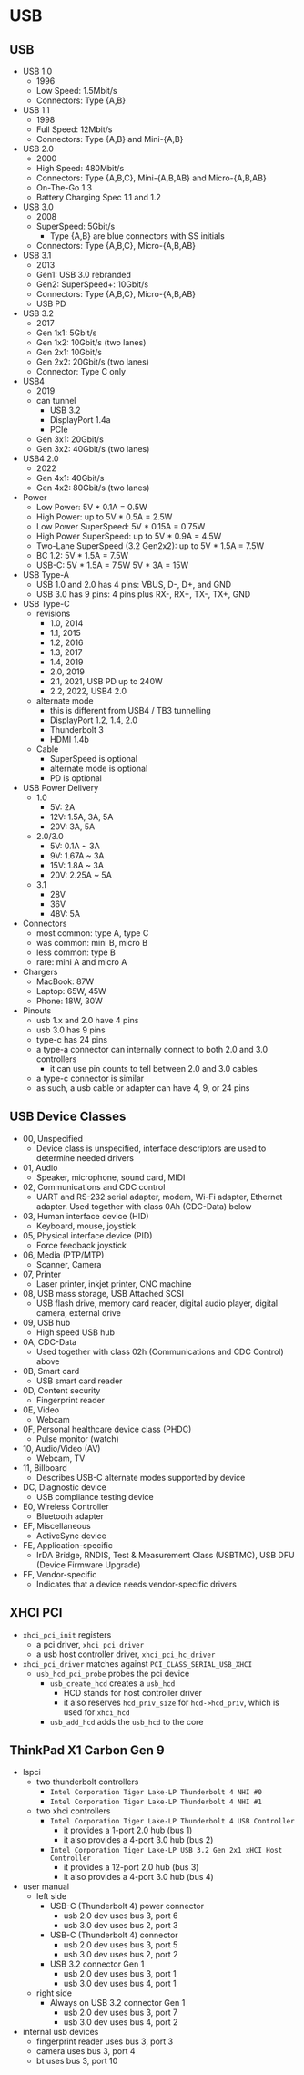 USB
===

## USB

- USB 1.0
  - 1996
  - Low Speed: 1.5Mbit/s
  - Connectors: Type {A,B}
- USB 1.1
  - 1998
  - Full Speed: 12Mbit/s
  - Connectors: Type {A,B} and Mini-{A,B}
- USB 2.0
  - 2000
  - High Speed: 480Mbit/s
  - Connectors: Type {A,B,C}, Mini-{A,B,AB} and Micro-{A,B,AB}
  - On-The-Go 1.3
  - Battery Charging Spec 1.1 and 1.2
- USB 3.0
  - 2008
  - SuperSpeed: 5Gbit/s
    - Type {A,B} are blue connectors with SS initials
  - Connectors: Type {A,B,C}, Micro-{A,B,AB}
- USB 3.1
  - 2013
  - Gen1: USB 3.0 rebranded
  - Gen2: SuperSpeed+: 10Gbit/s
  - Connectors: Type {A,B,C}, Micro-{A,B,AB}
  - USB PD
- USB 3.2
  - 2017
  - Gen 1x1: 5Gbit/s
  - Gen 1x2: 10Gbit/s (two lanes)
  - Gen 2x1: 10Gbit/s
  - Gen 2x2: 20Gbit/s (two lanes)
  - Connector: Type C only
- USB4
  - 2019
  - can tunnel
    - USB 3.2
    - DisplayPort 1.4a
    - PCIe
  - Gen 3x1: 20Gbit/s
  - Gen 3x2: 40Gbit/s (two lanes)
- USB4 2.0
  - 2022
  - Gen 4x1: 40Gbit/s
  - Gen 4x2: 80Gbit/s (two lanes)
- Power
  - Low Power: 5V * 0.1A = 0.5W
  - High Power: up to 5V * 0.5A = 2.5W
  - Low Power SuperSpeed: 5V * 0.15A = 0.75W
  - High Power SuperSpeed: up to 5V * 0.9A = 4.5W
  - Two-Lane SuperSpeed (3.2 Gen2x2): up to 5V * 1.5A = 7.5W
  - BC 1.2: 5V * 1.5A = 7.5W
  - USB-C: 5V * 1.5A = 7.5W
           5V * 3A = 15W
- USB Type-A
  - USB 1.0 and 2.0 has 4 pins: VBUS, D-, D+, and GND
  - USB 3.0 has 9 pins: 4 pins plus RX-, RX+, TX-, TX+, GND
- USB Type-C
  - revisions
    - 1.0, 2014
    - 1.1, 2015
    - 1.2, 2016
    - 1.3, 2017
    - 1.4, 2019
    - 2.0, 2019
    - 2.1, 2021, USB PD up to 240W
    - 2.2, 2022, USB4 2.0
  - alternate mode
    - this is different from USB4 / TB3 tunnelling
    - DisplayPort 1.2, 1.4, 2.0
    - Thunderbolt 3
    - HDMI 1.4b
  - Cable
    - SuperSpeed is optional
    - alternate mode is optional
    - PD is optional
- USB Power Delivery
  - 1.0
    - 5V: 2A
    - 12V: 1.5A, 3A, 5A
    - 20V: 3A, 5A
  - 2.0/3.0
    - 5V: 0.1A ~ 3A
    - 9V: 1.67A ~ 3A
    - 15V: 1.8A ~ 3A
    - 20V: 2.25A ~ 5A
  - 3.1
    - 28V
    - 36V
    - 48V: 5A
- Connectors
  - most common: type A, type C
  - was common: mini B, micro B
  - less common: type B
  - rare: mini A and micro A
- Chargers
  - MacBook: 87W
  - Laptop: 65W, 45W
  - Phone: 18W, 30W
- Pinouts
  - usb 1.x and 2.0 have 4 pins
  - usb 3.0 has 9 pins
  - type-c has 24 pins
  - a type-a connector can internally connect to both 2.0 and 3.0 controllers
    - it can use pin counts to tell between 2.0 and 3.0 cables
  - a type-c connector is similar
  - as such, a usb cable or adapter can have 4, 9, or 24 pins

## USB Device Classes

- 00, Unspecified
  - Device class is unspecified, interface descriptors are used to determine needed drivers
- 01, Audio
  - Speaker, microphone, sound card, MIDI
- 02, Communications and CDC control
  - UART and RS-232 serial adapter, modem, Wi-Fi adapter, Ethernet adapter.
    Used together with class 0Ah (CDC-Data) below
- 03, Human interface device (HID)
  - Keyboard, mouse, joystick
- 05, Physical interface device (PID)
  - Force feedback joystick
- 06, Media (PTP/MTP)
  - Scanner, Camera
- 07, Printer
  - Laser printer, inkjet printer, CNC machine
- 08, USB mass storage, USB Attached SCSI
  - USB flash drive, memory card reader, digital audio player, digital camera,
    external drive
- 09, USB hub
  - High speed USB hub
- 0A, CDC-Data
  - Used together with class 02h (Communications and CDC Control) above
- 0B, Smart card
  - USB smart card reader
- 0D, Content security
  - Fingerprint reader
- 0E, Video
  - Webcam
- 0F, Personal healthcare device class (PHDC)
  - Pulse monitor (watch)
- 10, Audio/Video (AV)
  - Webcam, TV
- 11, Billboard
  - Describes USB-C alternate modes supported by device
- DC, Diagnostic device
  - USB compliance testing device
- E0, Wireless Controller
  - Bluetooth adapter
- EF, Miscellaneous
  - ActiveSync device
- FE, Application-specific
  - IrDA Bridge, RNDIS, Test & Measurement Class (USBTMC), USB DFU (Device
    Firmware Upgrade)
- FF, Vendor-specific
  - Indicates that a device needs vendor-specific drivers

## XHCI PCI

- `xhci_pci_init` registers
  - a pci driver, `xhci_pci_driver`
  - a usb host controller driver, `xhci_pci_hc_driver`
- `xhci_pci_driver` matches against `PCI_CLASS_SERIAL_USB_XHCI`
  - `usb_hcd_pci_probe` probes the pci device
    - `usb_create_hcd` creates a `usb_hcd`
      - HCD stands for host controller driver
      - it also reserves `hcd_priv_size` for `hcd->hcd_priv`, which is used
        for `xhci_hcd`
    - `usb_add_hcd` adds the `usb_hcd` to the core

## ThinkPad X1 Carbon Gen 9

- lspci
  - two thunderbolt controllers
    - `Intel Corporation Tiger Lake-LP Thunderbolt 4 NHI #0`
    - `Intel Corporation Tiger Lake-LP Thunderbolt 4 NHI #1`
  - two xhci controllers
    - `Intel Corporation Tiger Lake-LP Thunderbolt 4 USB Controller`
      - it provides a 1-port 2.0 hub (bus 1)
      - it also provides a 4-port 3.0 hub (bus 2)
    - `Intel Corporation Tiger Lake-LP USB 3.2 Gen 2x1 xHCI Host Controller`
      - it provides a 12-port 2.0 hub (bus 3)
      - it also provides a 4-port 3.0 hub (bus 4)
- user manual
  - left side
    - USB-C (Thunderbolt 4) power connector
      - usb 2.0 dev uses bus 3, port 6
      - usb 3.0 dev uses bus 2, port 3
    - USB-C (Thunderbolt 4) connector
      - usb 2.0 dev uses bus 3, port 5
      - usb 3.0 dev uses bus 2, port 2
    - USB 3.2 connector Gen 1
      - usb 2.0 dev uses bus 3, port 1
      - usb 3.0 dev uses bus 4, port 1
  - right side
    - Always on USB 3.2 connector Gen 1
      - usb 2.0 dev uses bus 3, port 7
      - usb 3.0 dev uses bus 4, port 2
- internal usb devices
  - fingerprint reader uses bus 3, port 3
  - camera uses bus 3, port 4
  - bt uses bus 3, port 10
